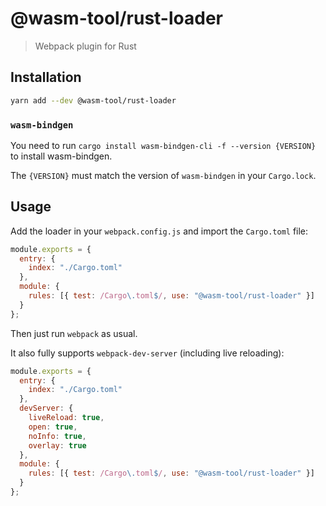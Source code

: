 # @wasm-tool/rust-loader

> Webpack plugin for Rust

## Installation

```sh
yarn add --dev @wasm-tool/rust-loader
```

### `wasm-bindgen`

You need to run `cargo install wasm-bindgen-cli -f --version {VERSION}` to install wasm-bindgen.

The `{VERSION}` must match the version of `wasm-bindgen` in your `Cargo.lock`.

## Usage

Add the loader in your `webpack.config.js` and import the `Cargo.toml` file:

```js
module.exports = {
  entry: {
    index: "./Cargo.toml"
  },
  module: {
    rules: [{ test: /Cargo\.toml$/, use: "@wasm-tool/rust-loader" }]
  }
};
```

Then just run `webpack` as usual.

It also fully supports `webpack-dev-server` (including live reloading):

```js
module.exports = {
  entry: {
    index: "./Cargo.toml"
  },
  devServer: {
    liveReload: true,
    open: true,
    noInfo: true,
    overlay: true
  },
  module: {
    rules: [{ test: /Cargo\.toml$/, use: "@wasm-tool/rust-loader" }]
  }
};
```
